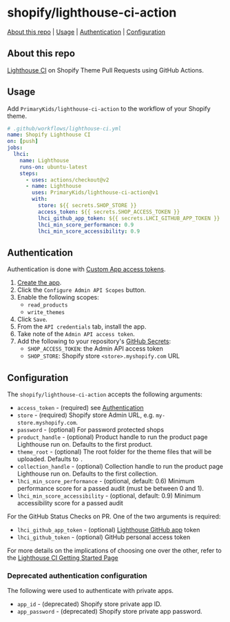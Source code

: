 # shopify/lighthouse-ci-action

[About this repo](#about-this-repo) | [Usage](#usage) | [Authentication](#authentication) | [Configuration](#configuration)

## About this repo

[Lighthouse CI](https://github.com/googleChrome/lighthouse-ci) on Shopify Theme Pull Requests using GitHub Actions.

## Usage

Add `PrimaryKids/lighthouse-ci-action` to the workflow of your Shopify theme.

```yml
# .github/workflows/lighthouse-ci.yml
name: Shopify Lighthouse CI
on: [push]
jobs:
  lhci:
    name: Lighthouse
    runs-on: ubuntu-latest
    steps:
      - uses: actions/checkout@v2
      - name: Lighthouse
        uses: PrimaryKids/lighthouse-ci-action@v1
        with:
          store: ${{ secrets.SHOP_STORE }}
          access_token: ${{ secrets.SHOP_ACCESS_TOKEN }}
          lhci_github_app_token: ${{ secrets.LHCI_GITHUB_APP_TOKEN }}
          lhci_min_score_performance: 0.9
          lhci_min_score_accessibility: 0.9
```

## Authentication

Authentication is done with [Custom App access tokens](https://shopify.dev/apps/auth/admin-app-access-tokens).

1. [Create the app](https://help.shopify.com/en/manual/apps/custom-apps#create-and-install-a-custom-app).
2. Click the `Configure Admin API Scopes` button.
3. Enable the following scopes:
   - `read_products`
   - `write_themes`
4. Click `Save`.
5. From the `API credentials` tab, install the app.
6. Take note of the `Admin API access token`.
7. Add the following to your repository's [GitHub Secrets](https://docs.github.com/en/actions/reference/encrypted-secrets#creating-encrypted-secrets-for-an-environment):
   - `SHOP_ACCESS_TOKEN`: the Admin API access token
   - `SHOP_STORE`: Shopify store `<store>.myshopify.com` URL

## Configuration

The `shopify/lighthouse-ci-action` accepts the following arguments:

* `access_token` - (required) see [Authentication](#authentication)
* `store` - (required) Shopify store Admin URL, e.g. `my-store.myshopify.com`.
* `password` - (optional) For password protected shops
* `product_handle` - (optional) Product handle to run the product page Lighthouse run on. Defaults to the first product.
* `theme_root` - (optional) The root folder for the theme files that will be uploaded. Defaults to `.`
* `collection_handle` - (optional) Collection handle to run the product page Lighthouse run on. Defaults to the first collection.
* `lhci_min_score_performance` - (optional, default: 0.6) Minimum performance score for a passed audit (must be between 0 and 1).
* `lhci_min_score_accessibility` - (optional, default: 0.9) Minimum accessibility score for a passed audit

For the GitHub Status Checks on PR. One of the two arguments is required:

* `lhci_github_app_token` - (optional) [Lighthouse GitHub app](https://github.com/apps/lighthouse-ci) token
* `lhci_github_token` - (optional) GitHub personal access token

For more details on the implications of choosing one over the other, refer to the [Lighthouse CI Getting Started Page](https://github.com/GoogleChrome/lighthouse-ci/blob/main/docs/getting-started.md#github-status-checks)

### Deprecated authentication configuration

The following were used to authenticate with private apps.

* `app_id` - (deprecated) Shopify store private app ID.
* `app_password` - (deprecated) Shopify store private app password.
